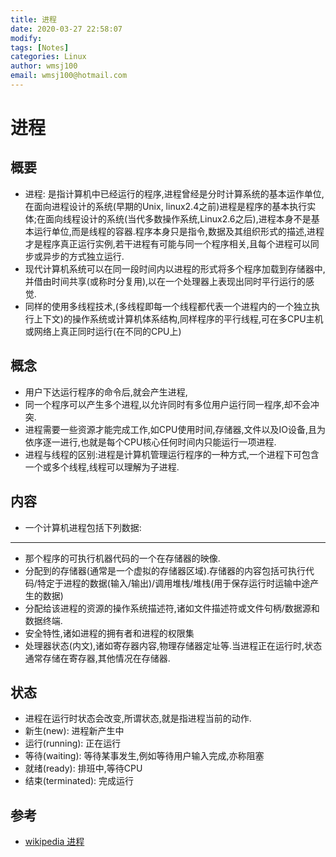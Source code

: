 ```yaml
---
title: 进程
date: 2020-03-27 22:58:07
modify: 
tags: [Notes]
categories: Linux
author: wmsj100
email: wmsj100@hotmail.com
---
```


# 进程

## 概要

- 进程: 是指计算机中已经运行的程序,进程曾经是分时计算系统的基本运作单位,在面向进程设计的系统(早期的Unix, linux2.4之前)进程是程序的基本执行实体;在面向线程设计的系统(当代多数操作系统,Linux2.6之后),进程本身不是基本运行单位,而是线程的容器.程序本身只是指令,数据及其组织形式的描述,进程才是程序真正运行实例,若干进程有可能与同一个程序相关,且每个进程可以同步或异步的方式独立运行.
- 现代计算机系统可以在同一段时间内以进程的形式将多个程序加载到存储器中,并借由时间共享(或称时分复用),以在一个处理器上表现出同时平行运行的感觉.
- 同样的使用多线程技术,(多线程即每一个线程都代表一个进程内的一个独立执行上下文)的操作系统或计算机体系结构,同样程序的平行线程,可在多CPU主机或网络上真正同时运行(在不同的CPU上)

## 概念

- 用户下达运行程序的命令后,就会产生进程,
- 同一个程序可以产生多个进程,以允许同时有多位用户运行同一程序,却不会冲突.
- 进程需要一些资源才能完成工作,如CPU使用时间,存储器,文件以及IO设备,且为依序逐一进行,也就是每个CPU核心任何时间内只能运行一项进程.
- 进程与线程的区别:进程是计算机管理运行程序的一种方式,一个进程下可包含一个或多个线程,线程可以理解为子进程.

## 内容

- 一个计算机进程包括下列数据:
---
- 那个程序的可执行机器代码的一个在存储器的映像.
- 分配到的存储器(通常是一个虚拟的存储器区域).存储器的内容包括可执行代码/特定于进程的数据(输入/输出)/调用堆栈/堆栈(用于保存运行时运输中途产生的数据)
- 分配给该进程的资源的操作系统描述符,诸如文件描述符或文件句柄/数据源和数据终端.
- 安全特性,诸如进程的拥有者和进程的权限集
- 处理器状态(内文),诸如寄存器内容,物理存储器定址等.当进程正在运行时,状态通常存储在寄存器,其他情况在存储器.

## 状态

- 进程在运行时状态会改变,所谓状态,就是指进程当前的动作.
- 新生(new): 进程新产生中
- 运行(running): 正在运行
- 等待(waiting): 等待某事发生,例如等待用户输入完成,亦称阻塞
- 就绪(ready): 排班中,等待CPU
- 结束(terminated): 完成运行

## 参考

- [wikipedia 进程](https://zh.wikipedia.org/wiki/%E8%A1%8C%E7%A8%8B)
